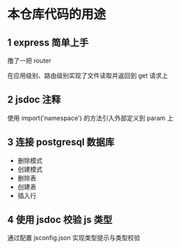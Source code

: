 # 本仓库代码的用途

## 1 express 简单上手

撸了一把 router

在应用级别、路由级别实现了文件读取并返回到 get 请求上

## 2 jsdoc 注释

使用 import('namespace') 的方法引入外部定义到 param 上

## 3 连接 postgresql 数据库

- 删除模式
- 创建模式
- 删除表
- 创建表
- 插入行

## 4 使用 jsdoc 校验 js 类型

通过配置 jsconfig.json 实现类型提示与类型校验